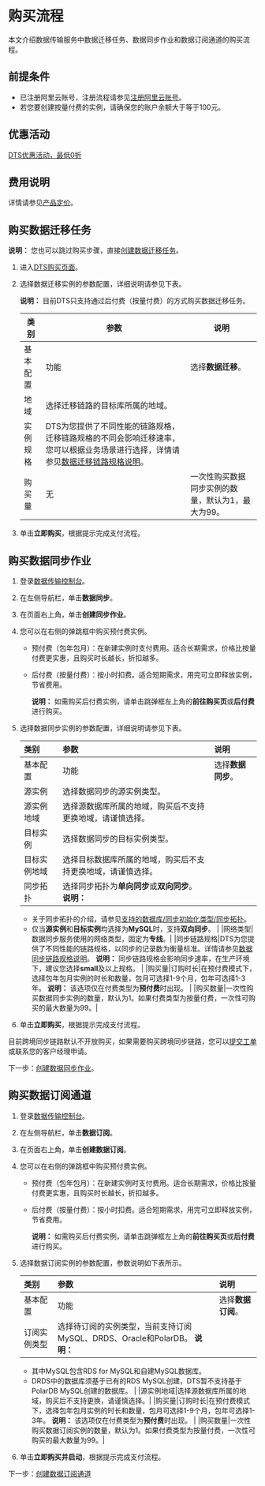 # 购买流程

本文介绍数据传输服务中数据迁移任务、数据同步作业和数据订阅通道的购买流程。

## 前提条件

-   已注册阿里云账号，注册流程请参见[注册阿里云账号](https://help.aliyun.com/knowledge_detail/37195.html)。
-   若您要创建按量付费的实例，请确保您的账户余额大于等于100元。

## 优惠活动

[DTS优惠活动，最低0折](/cn.zh-CN/产品定价/产品定价.md)

## 费用说明

详情请参见[产品定价](/cn.zh-CN/产品定价/产品定价.md)。

## 购买数据迁移任务

**说明：** 您也可以跳过购买步骤，直接[创建数据迁移任务](/cn.zh-CN/快速入门/简易配置示例/创建数据迁移任务.md)。

1.  进入[DTS购买页面](https://common-buy.aliyun.com/?commodityCode=dtspost#/buy)。
2.  选择数据迁移实例的参数配置，详细说明请参见下表。

    **说明：** 目前DTS只支持通过后付费（按量付费）的方式购买数据迁移任务。

    |类别|参数|说明|
    |--|--|--|
    |基本配置|功能|选择**数据迁移**。|
    |地域|选择迁移链路的目标库所属的地域。|
    |实例规格|DTS为您提供了不同性能的链路规格，迁移链路规格的不同会影响迁移速率，您可以根据业务场景进行选择，详情请参见[数据迁移链路规格说明](/cn.zh-CN/产品简介/规格说明/数据迁移链路规格说明.md)。|
    |购买量|无|一次性购买数据同步实例的数量，默认为1，最大为99。|

3.  单击**立即购买**，根据提示完成支付流程。

## 购买数据同步作业

1.  登录[数据传输控制台](https://dts.console.aliyun.com/)。
2.  在左侧导航栏，单击**数据同步**。
3.  在页面右上角，单击**创建同步作业**。
4.  您可以在右侧的弹跳框中购买预付费实例。
    -   预付费（包年包月）：在新建实例时支付费用。适合长期需求，价格比按量付费更实惠，且购买时长越长，折扣越多。
    -   后付费（按量付费）：按小时扣费。适合短期需求，用完可立即释放实例，节省费用。

        **说明：** 如需购买后付费实例，请单击跳弹框左上角的**前往购买页**或**后付费**进行购买。

5.  选择数据同步实例的参数配置，详细说明请参见下表。

    |类别|参数|说明|
    |:-|:-|:-|
    |基本配置|功能|选择**数据同步**。|
    |源实例|选择数据同步的源实例类型。|
    |源实例地域|选择源数据库所属的地域，购买后不支持更换地域，请谨慎选择。|
    |目标实例|选择数据同步的目标实例类型。|
    |目标实例地域|选择目标数据库所属的地域，购买后不支持更换地域，请谨慎选择。|
    |同步拓扑|选择同步拓扑为**单向同步**或**双向同步**。 **说明：**

    -   关于同步拓扑的介绍，请参见[支持的数据库/同步初始化类型/同步拓扑](/cn.zh-CN/产品简介/功能特性/数据同步.md)。
    -   仅当**源实例**和**目标实例**均选择为**MySQL**时，支持**双向同步**。 |
    |网络类型|数据同步服务使用的网络类型，固定为**专线**。|
    |同步链路规格|DTS为您提供了不同性能的链路规格，以同步的记录数为衡量标准。详情请参见[数据同步链路规格说明](/cn.zh-CN/产品简介/规格说明/数据同步链路规格说明.md)。 **说明：** 同步链路规格会影响同步速率，在生产环境下，建议您选择**small**及以上规格。 |
    |购买量|订购时长|在预付费模式下，选择包年包月实例的时长和数量，包月可选择1-9个月，包年可选择1-3年。 **说明：** 该选项仅在付费类型为**预付费**时出现。 |
    |购买数量|一次性购买数据同步实例的数量，默认为1。如果付费类型为按量付费，一次性可购买的最大数量为99。|

6.  单击**立即购买**，根据提示完成支付流程。

目前跨境同步链路默认不开放购买，如果需要购买跨境同步链路，您可以[提交工单](https://workorder.console.aliyun.com/console.htm#/ticket/add?productCode=dts)或联系您的客户经理申请。

下一步：[创建数据同步作业](/cn.zh-CN/快速入门/简易配置示例/创建数据同步作业.md)。

## 购买数据订阅通道

1.  登录[数据传输控制台](https://dts.console.aliyun.com/)。
2.  在左侧导航栏，单击**数据订阅**。
3.  在页面右上角，单击**创建数据订阅**。
4.  您可以在右侧的弹跳框中购买预付费实例。
    -   预付费（包年包月）：在新建实例时支付费用。适合长期需求，价格比按量付费更实惠，且购买时长越长，折扣越多。
    -   后付费（按量付费）：按小时扣费。适合短期需求，用完可立即释放实例，节省费用。

        **说明：** 如需购买后付费实例，请单击跳弹框左上角的**前往购买页**或**后付费**进行购买。

5.  选择数据订阅实例的参数配置，参数说明如下表所示。

    |类别|参数|说明|
    |:-|:-|:-|
    |基本配置|功能|选择**数据订阅**。|
    |订阅实例类型|选择待订阅的实例类型，当前支持订阅MySQL、DRDS、Oracle和PolarDB。 **说明：**

    -   其中MySQL包含RDS for MySQL和自建MySQL数据库。
    -   DRDS中的数据库须基于已有的RDS MySQL创建，DTS暂不支持基于PolarDB MySQL创建的数据库。 |
    |源实例地域|选择源数据库所属的地域，购买后不支持更换，请谨慎选择。|
    |购买量|订购时长|在预付费模式下，选择包年包月实例的时长和数量，包月可选择1-9个月，包年可选择1-3年。 **说明：** 该选项仅在付费类型为**预付费**时出现。 |
    |购买数量|一次性购买数据订阅实例的数量，默认为1。如果付费类型为按量付费，一次性可购买的最大数量为99。|

6.  单击**立即购买并启动**，根据提示完成支付流程。

下一步：[创建数据订阅通道](/cn.zh-CN/快速入门/简易配置示例/创建数据订阅通道.md)

